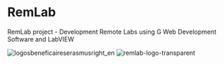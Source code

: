 # RemLab
RemLab project - Development Remote Labs using G Web Development Software and LabVIEW


![logosbeneficaireserasmusright_en](https://github.com/koturbash/RemLab/assets/47358422/8e7f602c-af82-4310-b29f-e238ae61bcb2)
![remlab-logo-transparent](https://github.com/koturbash/RemLab/assets/47358422/7fc95975-6c15-4053-9b4d-91adddba4498)
